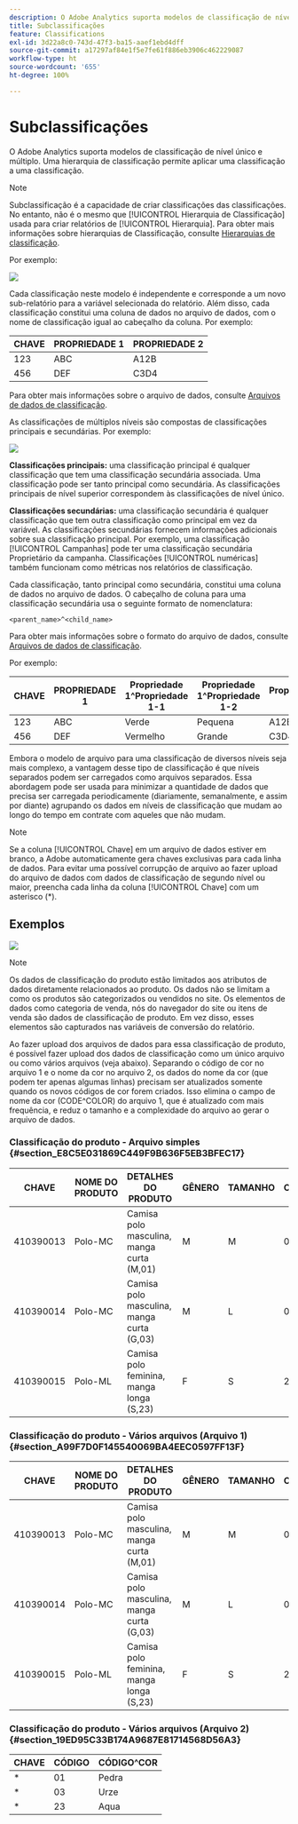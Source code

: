 ```yaml
---
description: O Adobe Analytics suporta modelos de classificação de nível único e múltiplo. Uma hierarquia de classificação permite aplicar uma classificação a uma classificação.
title: Subclassificações
feature: Classifications
exl-id: 3d22a8c0-743d-47f3-ba15-aaef1ebd4dff
source-git-commit: a17297af84e1f5e7fe61f886eb3906c462229087
workflow-type: ht
source-wordcount: '655'
ht-degree: 100%

---
```


# Subclassificações

O Adobe Analytics suporta modelos de classificação de nível único e múltiplo. Uma hierarquia de classificação permite aplicar uma classificação a uma classificação.

>[!NOTE]
>
>Subclassificação é a capacidade de criar classificações das classificações. No entanto, não é o mesmo que [!UICONTROL Hierarquia de Classificação] usada para criar relatórios de [!UICONTROL Hierarquia]. Para obter mais informações sobre hierarquias de Classificação, consulte [Hierarquias de classificação](/help/admin/admin/c-manage-report-suites/c-edit-report-suites/conversion-var-admin/classification-hierarchies.md).

Por exemplo:

![](assets/single-level-popup-C.png)

Cada classificação neste modelo é independente e corresponde a um novo sub-relatório para a variável selecionada do relatório. Além disso, cada classificação constitui uma coluna de dados no arquivo de dados, com o nome de classificação igual ao cabeçalho da coluna. Por exemplo:

| CHAVE | PROPRIEDADE 1 | PROPRIEDADE 2 |
|---|---|---|
| 123 | ABC | A12B |
| 456 | DEF | C3D4 |

Para obter mais informações sobre o arquivo de dados, consulte [Arquivos de dados de classificação](/help/components/classifications/importer/c-saint-data-files.md).

As classificações de múltiplos níveis são compostas de classificações principais e secundárias. Por exemplo:

![](assets/Multi-Level-Class-popup.png)

**Classificações principais:** uma classificação principal é qualquer classificação que tem uma classificação secundária associada. Uma classificação pode ser tanto principal como secundária. As classificações principais de nível superior correspondem às classificações de nível único.

**Classificações secundárias:** uma classificação secundária é qualquer classificação que tem outra classificação como principal em vez da variável. As classificações secundárias fornecem informações adicionais sobre sua classificação principal. Por exemplo, uma classificação [!UICONTROL Campanhas] pode ter uma classificação secundária Proprietário da campanha. Classificações [!UICONTROL numéricas] também funcionam como métricas nos relatórios de classificação.

Cada classificação, tanto principal como secundária, constitui uma coluna de dados no arquivo de dados. O cabeçalho de coluna para uma classificação secundária usa o seguinte formato de nomenclatura:

`<parent_name>^<child_name>`

Para obter mais informações sobre o formato do arquivo de dados, consulte [Arquivos de dados de classificação](/help/components/classifications/importer/c-saint-data-files.md).

Por exemplo:

| CHAVE | PROPRIEDADE 1 | Propriedade 1^Propriedade 1-1 | Propriedade 1^Propriedade 1-2 | Propriedade 2 |
|---|---|---|---|---|
| 123 | ABC | Verde | Pequena | A12B |
| 456 | DEF | Vermelho | Grande | C3D4 |

Embora o modelo de arquivo para uma classificação de diversos níveis seja mais complexo, a vantagem desse tipo de classificação é que níveis separados podem ser carregados como arquivos separados. Essa abordagem pode ser usada para minimizar a quantidade de dados que precisa ser carregada periodicamente (diariamente, semanalmente, e assim por diante) agrupando os dados em níveis de classificação que mudam ao longo do tempo em contrate com aqueles que não mudam.

>[!NOTE]
>
>Se a coluna [!UICONTROL Chave] em um arquivo de dados estiver em branco, a Adobe automaticamente gera chaves exclusivas para cada linha de dados. Para evitar uma possível corrupção de arquivo ao fazer upload do arquivo de dados com dados de classificação de segundo nível ou maior, preencha cada linha da coluna [!UICONTROL Chave] com um asterisco (*).

## Exemplos

![](/help/admin/admin/c-manage-report-suites/c-edit-report-suites/realtime/assets/classifications.png)

>[!NOTE]
>
>Os dados de classificação do produto estão limitados aos atributos de dados diretamente relacionados ao produto. Os dados não se limitam a como os produtos são categorizados ou vendidos no site. Os elementos de dados como categoria de venda, nós do navegador do site ou itens de venda são dados de classificação de produto. Em vez disso, esses elementos são capturados nas variáveis de conversão do relatório.

Ao fazer upload dos arquivos de dados para essa classificação de produto, é possível fazer upload dos dados de classificação como um único arquivo ou como vários arquivos (veja abaixo). Separando o código de cor no arquivo 1 e o nome da cor no arquivo 2, os dados do nome da cor (que podem ter apenas algumas linhas) precisam ser atualizados somente quando os novos códigos de cor forem criados. Isso elimina o campo de nome da cor (CODE^COLOR) do arquivo 1, que é atualizado com mais frequência, e reduz o tamanho e a complexidade do arquivo ao gerar o arquivo de dados.

### Classificação do produto - Arquivo simples {#section_E8C5E031869C449F9B636F5EB3BFEC17}

| CHAVE | NOME DO PRODUTO | DETALHES DO PRODUTO | GÊNERO | TAMANHO | CÓDIGO | CÓDIGO^COR |
|---|---|---|---|---|---|---|
| 410390013 | Polo-MC | Camisa polo masculina, manga curta (M,01) | M | M | 01 | Pedra |
| 410390014 | Polo-MC | Camisa polo masculina, manga curta (G,03) | M | L | 03 | Urze |
| 410390015 | Polo-ML | Camisa polo feminina, manga longa (S,23) | F | S | 23 | Aqua |

### Classificação do produto - Vários arquivos (Arquivo 1) {#section_A99F7D0F145540069BA4EEC0597FF13F}

| CHAVE | NOME DO PRODUTO | DETALHES DO PRODUTO | GÊNERO | TAMANHO | CÓDIGO |
|---|---|---|---|---|---|
| 410390013 | Polo-MC | Camisa polo masculina, manga curta (M,01) | M | M | 01 |
| 410390014 | Polo-MC | Camisa polo masculina, manga curta (G,03) | M | L | 03 |
| 410390015 | Polo-ML | Camisa polo feminina, manga longa (S,23) | F | S | 23 |

### Classificação do produto - Vários arquivos (Arquivo 2) {#section_19ED95C33B174A9687E81714568D56A3}

| CHAVE | CÓDIGO | CÓDIGO^COR |
|---|---|---|
| &#42; | 01 | Pedra |
| &#42; | 03 | Urze |
| &#42; | 23 | Aqua |
